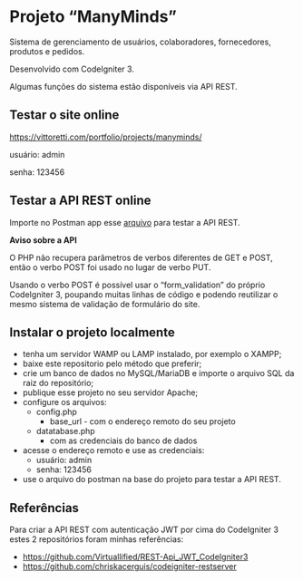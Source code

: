 # Projeto “ManyMinds”

Sistema de gerenciamento de usuários, colaboradores, fornecedores, produtos e pedidos.

Desenvolvido com CodeIgniter 3.

Algumas funções do sistema estão disponíveis via API REST.

## Testar o site online

https://vittoretti.com/portfolio/projects/manyminds/

usuário: admin

senha: 123456

## Testar a API REST online

Importe no Postman app esse [arquivo](https://vittoretti.com/portfolio/download.php?file=manyminds-production-postman) para testar a API REST.

**Aviso sobre a API**

O PHP não recupera parâmetros de verbos diferentes de GET e POST, então o verbo POST foi usado no lugar de verbo PUT.

Usando o verbo POST é possível usar o “form_validation” do próprio CodeIgniter 3, poupando muitas linhas de código e podendo reutilizar o mesmo sistema de validação de formulário do site.

## Instalar o projeto localmente

- tenha um servidor WAMP ou LAMP instalado, por exemplo o XAMPP;
- baixe este repositorio pelo método que preferir;
- crie um banco de dados no MySQL/MariaDB e importe o arquivo SQL da raiz do repositório;
- publique esse projeto no seu servidor Apache;
- configure os arquivos:
  - config.php
    - base_url - com o endereço remoto do seu projeto
  - datatabase.php
    - com as credenciais do banco de dados
- acesse o endereço remoto e use as credenciais:
  - usuário: admin
  - senha: 123456
- use o arquivo do postman na base do projeto para testar a API REST.

## Referências

Para criar a API REST com autenticação JWT por cima do CodeIgniter 3 estes 2 repositórios foram minhas referências:

- https://github.com/Virtuallified/REST-Api_JWT_CodeIgniter3
- https://github.com/chriskacerguis/codeigniter-restserver
